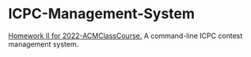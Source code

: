 # ICPC-Management-System
[Homework Ⅱ for 2022-ACMClassCourse.](https://github.com/ACMClassCourse-2022/ICPC-Management-System-2022) A command-line ICPC contest management system.
